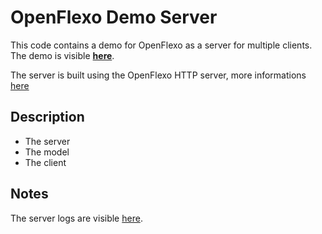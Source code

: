 # OpenFlexo Demo Server

This code contains a demo for OpenFlexo as a server for multiple clients. 
The demo is visible **[here](https://server.openflexo.org)**.

The server is built using the OpenFlexo HTTP server, more informations [here](TODO)

## Description

- The server
- The model
- The client

## Notes

The server logs are visible [here](https://server.openflexo.org/logs.html).
